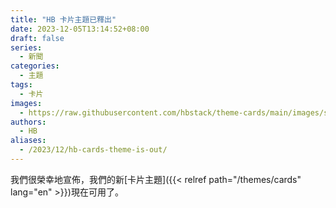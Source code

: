 ```yaml
---
title: "HB 卡片主題已釋出"
date: 2023-12-05T13:14:52+08:00
draft: false
series:
  - 新聞
categories:
  - 主題
tags:
  - 卡片
images:
  - https://raw.githubusercontent.com/hbstack/theme-cards/main/images/screenshot.png?height=1920&width=1280
authors:
  - HB
aliases:
  - /2023/12/hb-cards-theme-is-out/
---
```


我們很榮幸地宣佈，我們的新[卡片主題]({{< relref path="/themes/cards" lang="en" >}})現在可用了。
